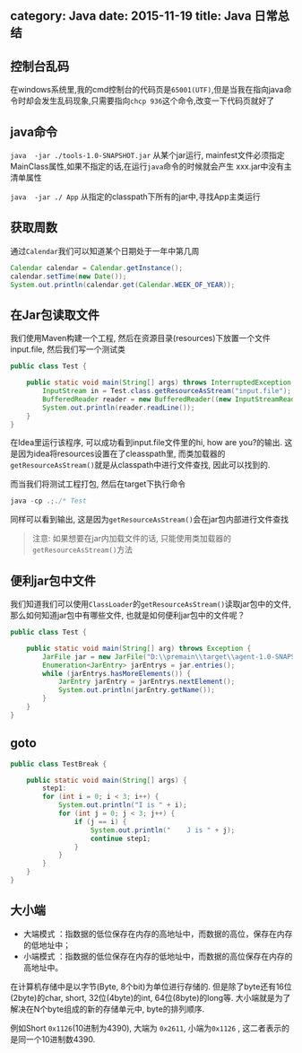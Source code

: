 category: Java
date: 2015-11-19
title: Java 日常总结
---

## 控制台乱码
在windows系统里,我的cmd控制台的代码页是`65001(UTF)`,但是当我在指向java命令时却会发生乱码现象,只需要指向`chcp 936`这个命令,改变一下代码页就好了

## java命令
`java  -jar ./tools-1.0-SNAPSHOT.jar` 从某个jar运行, mainfest文件必须指定MainClass属性,如果不指定的话,在运行`java`命令的时候就会产生 xxx.jar中没有主清单属性

`java  -jar ./ App` 从指定的classpath下所有的jar中,寻找App主类运行

## 获取周数
通过`Calendar`我们可以知道某个日期处于一年中第几周
```java
Calendar calendar = Calendar.getInstance();
calendar.setTime(new Date());
System.out.println(calendar.get(Calendar.WEEK_OF_YEAR));
```

## 在Jar包读取文件
我们使用Maven构建一个工程, 然后在资源目录(resources)下放置一个文件input.file, 然后我们写一个测试类
```java
public class Test {

    public static void main(String[] args) throws InterruptedException, IOException {
        InputStream in = Test.class.getResourceAsStream("input.file");
        BufferedReader reader = new BufferedReader((new InputStreamReader(in)));
        System.out.println(reader.readLine());
    }
}
```
在Idea里运行该程序, 可以成功看到input.file文件里的hi, how are you?的输出. 这是因为idea将resources设置在了cleasspath里, 而类加载器的`getResourceAsStream()`就是从classpath中进行文件查找, 因此可以找到的.

而当我们将测试工程打包, 然后在target下执行命令
```java
java -cp .;./* Test
```
同样可以看到输出, 这是因为`getResourceAsStream()`会在jar包内部进行文件查找

> 注意: 如果想要在jar内加载文件的话, 只能使用类加载器的`getResourceAsStream()`方法

## 便利jar包中文件
我们知道我们可以使用`ClassLoader`的`getResourceAsStream()`读取jar包中的文件, 那么如何知道jar包中有哪些文件, 也就是如何便利jar包中的文件呢？
```java
public class Test {

	public static void main(String[] arg) throws Exception {
		JarFile jar = new JarFile("D:\\premain\\target\\agent-1.0-SNAPSHOT.jar");
		Enumeration<JarEntry> jarEntrys = jar.entries();
		while (jarEntrys.hasMoreElements()) {
			JarEntry jarEntry = jarEntrys.nextElement();
			System.out.println(jarEntry.getName());
		}
	}
}
```

## goto
```java
public class TestBreak {

	public static void main(String[] args) {
		step1:
		for (int i = 0; i < 3; i++) {
			System.out.println("I is " + i);
			for (int j = 0; j < 3; j++) {
				if (j == i) {
					System.out.println("	J is " + j);
					continue step1;
				}
			}
		}
	}
}
```

## 大小端
* 大端模式 ：指数据的低位保存在内存的高地址中，而数据的高位，保存在内存的低地址中；
* 小端模式 ：指数据的低位保存在内存的低地址中，而数据的高位保存在内存的高地址中。

在计算机存储中是以字节(Byte, 8个bit)为单位进行存储的. 但是除了byte还有16位(2byte)的char, short, 32位(4byte)的int, 64位(8byte)的long等. 大小端就是为了解决在N个byte组成的新的存储单元中, byte的排列顺序.

例如Short `0x1126`(10进制为4390), 大端为 `0x2611`, 小端为`0x1126` , 这二者表示的是同一个10进制数4390.
